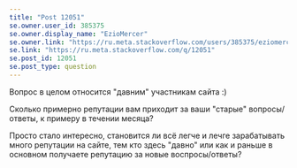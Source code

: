 ```yaml
---
title: "Post 12051"
se.owner.user_id: 385375
se.owner.display_name: "EzioMercer"
se.owner.link: "https://ru.meta.stackoverflow.com/users/385375/eziomercer"
se.link: "https://ru.meta.stackoverflow.com/q/12051"
se.post_id: 12051
se.post_type: question
---
```

<p>Вопрос в целом относится &quot;давним&quot; участникам сайта :)</p>
<p>Сколько примерно репутации вам приходит за ваши &quot;старые&quot; вопросы/ответы, к примеру в течении месяца?</p>
<p>Просто стало интересно, становится ли всё легче и лечге зарабатывать много репутации на сайте, тем кто здесь &quot;давно&quot; или как и раньше в основном получаете репутацию за новые воспросы/ответы?</p>

